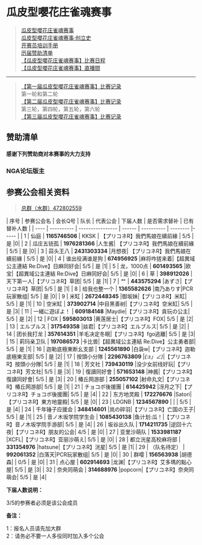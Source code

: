 # 瓜皮型嚶花庄雀魂赛事

> [瓜皮型嚶花庄雀魂赛事](hnfy.md)  
> [瓜皮型嚶花庄雀魂赛事·创立史](bj.md)  
> [开赛员培训手册](admin.md)  
> [历届赞助清单](sponsors.md)  
> [【瓜皮型嚶花庄雀魂赛事】比赛日程](day.md)  
> [【瓜皮型嚶花庄雀魂赛事】直播間](https://live.bilibili.com/140578)  
----

> [【第一届瓜皮型嚶花庄雀魂赛事】比赛记录](https://mahjong.pub/?cid=42)  
第一轮和第二轮  
> [【第二届瓜皮型嚶花庄雀魂赛事】比赛记录](https://mahjong.pub/?cid=42)  
第三轮，第四轮，第五轮，第六轮  
> [【第三届瓜皮型嚶花庄雀魂赛事】比赛记录](https://mahjong.pub/?cid=43)  

## 赞助清单
#### 感谢下列赞助商对本赛事的大力支持

### NGA论坛版主



## 参赛公会相关资料

> [总群（水群）472802559](https://jq.qq.com/?_wv=1027&k=5ZhVOaB)

| 序号 | 参赛公会名 | 会长Q号         | 队长   | 代表公会     | 下届人数 | 是否需求替补 | 已有替补人数 |
| ---- | ---------- | ---------------- | ------ | ---------- | -------- |----- |
| 1    | 仙庭       | **1165746506**    | KKSK   | 【プリコネR】我們馬娘在續前緣 | 5/5        |  是   |0|
| 2    | 瓜庄五铳孤     | **1976281366**    |人生酱| 【プリコネR】我們馬娘在續前緣 | 5/5        |  是   |0|
| 3    | 蒜头王八     | **2431303334**    |月想夜| 【プリコネR】我們馬娘在續前緣 | 5/5        |  是   |0|
| 4    | 谁出役满谁是狗      | **674956925**    |麻将咋搓来着|【超異域公主連結 Re:Dive】日麻同好会| 5/5        |  是   |1|
| 5    | 龙，1000点      | **601493565**    |欧宝|【超異域公主連結 Re:Dive】日麻同好会| 5/5        |  是   |0|
| 6    | 草       | **398912026**    |天下第一人|【プリコネR】草团| 5/5        |  是   |1|
| 7    | 艹     | **443575294**    |あずさ|【プリコネR】草团| 5/5        |  是   |1|
| 8    | 给我也整一个       | **1365582626**    |南乃ありす|PCR玩家散组| 5/5        |  是   |0|
| 9    | 米缸       | **2672448345**    |御坂妹|【プリコネR】米缸| 5/5        |  是   |1|
| 10   | 空米缸       | **373902714** |中目黑善树|【プリコネR】空米缸| 5/5        |  是   |3|
| 11   | 一緒に遊ぼよ！       | **609184148**    |Maydie|【プリコネR】貪玩の公主| 5/5     |  是   |2|
| 12   | FOX       | **595803013**    |黄莲居士|【プリコネR】FOX| 5/5        |  是   |2|
| 13   | エルブルス     | **317549358**    |燚君|【プリコネR】エルブルス| 5/5     |  是   |2|
| 14   | 团长我打龙     | **357614351**    |羊毛决定冬眠|【プリコネR】fgo逃離| 5/5        |  是   |3|
| 15   | 莉玛亲卫队       | **197086573**    |卡比兽|【超異域公主連結 Re:Dive】公主勇者部| 5/5        |  是   |1|
| 16   | 迦勒底極東断幺支部     | **1245561890** |白袅w|【プリコネR】迦勒底極東支部| 5/5        |  是   |2|
| 17   | 按頭小分隊       | **2296763809** |_(:з」∠)_|【プリコネR】按頭小分隊| 5/5        |  是   |1|
| 18   | 芳文社     | **739430119** |没少女前线好玩|【プリコネR】芳文社| 5/5        |  是   |3|
| 19   | 復讀同好會     | **571653148** |神酱|【プリコネR】復讀同好會| 5/5        |  是   |3|
| 20   | 椿丘网游部     | **255057102** |射命丸文|【プリコネR】椿丘网游部| 5/5        |  是   |1|
| 21   | チョコボ後援團     | **614425942**    |冴月之下|【プリコネR】チョコボ後援團| 5/5        |  是   |4|
| 22   | 东方地灵殿       | **172276676**    |Satori|【プリコネR】東方地靈殿| 5/5        |  是   |0|
| 23   | LDGNB     | **1234567890**    |    |      | 5/5       |  是   |4|
| 24   | 千年锤子应援会       | **348414601** |岚の碎羽|【プリコネR】亡国の王子| 5/5        |  是   |1|
| 25   | 音ノ木坂学院学生会     | **1085430138**    |鱼计划:瓜！|【プリコネR】音ノ木坂学院手游部| 5/5     |  是   |4|
| 26   | 坂谷出久队     | **1714211735**    |逆回十六夜|【プリコネR】朋友的公会| 4/5        |  是   |0|
| 27   | 亚里沙萌队       | **1533981187**    |XCFL|【プリコネR】亚丽沙萌え| 5/5        |  是   |0|
| 28   | 都立洸星高校麻将部     | **331354976** |hatsune|【プリコネR】洸星| 5/5        |  是   |1|
| 29   | （队名待定）       | **992061352** |白落天|PCR玩家散组| 5/5        |  是   |0|
| 30   | 群嘤     | **156563938** |胡德森|        | 0/5       |  是   |0|
| 31   | 点心屋     | **602914693** |龙渊|【プリコネR】艾多瑪的點心屋| 5/5        |  是   |3|
| 32   | 奈央同萌会     | **314688976** |popcorn|【プリコネR】奈央同萌会| 5/5        |  是   |4|


**下届人数说明：**

3/5的参赛者必须是该公会成员

**备注：**

1：报名人员请先加大群  
2：请务必不要一人多役同时加入多个公会  